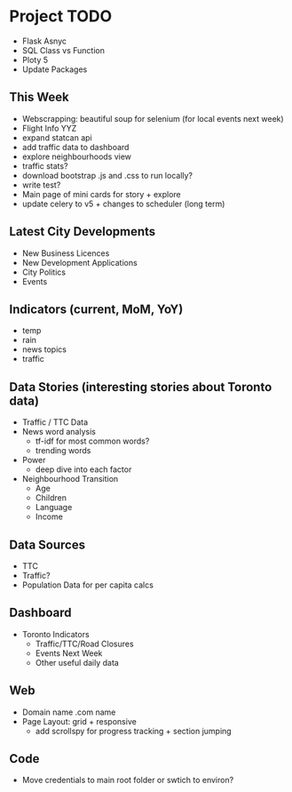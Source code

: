 Project TODO
===
*   Flask Asnyc
*   SQL Class vs Function
*   Ploty 5
*   Update Packages

This Week
---
*   Webscrapping: beautiful soup for selenium (for local events next week)
*   Flight Info YYZ
*   expand statcan api
*   add traffic data to dashboard
*   explore neighbourhoods view
*   traffic stats?
*   download bootstrap .js and .css to run locally?
*   write test?
*   Main page of mini cards for story + explore
*   update celery to v5 + changes to scheduler (long term)

Latest City Developments
---
*   New Business Licences
*   New Development Applications
*   City Politics
*   Events

Indicators (current, MoM, YoY)
---
*   temp
*   rain
*   news topics
*   traffic

Data Stories (interesting stories about Toronto data)
---
*   Traffic / TTC Data
*   News word analysis
    *   tf-idf for most common words?
    *   trending words
*   Power
    *   deep dive into each factor
*   Neighbourhood Transition
    *   Age
    *   Children
    *   Language
    *   Income

Data Sources
---
*   TTC
*   Traffic?
*   Population Data for per capita calcs

Dashboard
---
*   Toronto Indicators
    *   Traffic/TTC/Road Closures
    *   Events Next Week
    *   Other useful daily data

Web
---
*   Domain name .com name
*   Page Layout: grid + responsive
    *   add scrollspy for progress tracking + section jumping

Code
---
*   Move credentials to main root folder or swtich to environ?